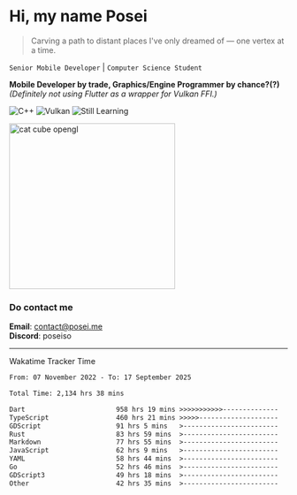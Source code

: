 # Hi, my name Posei

> Carving a path to distant places I've only dreamed of — one vertex at a time.

`Senior Mobile Developer` | `Computer Science Student`  

**Mobile Developer by trade, Graphics/Engine Programmer by chance?(?)**  
_(Definitely not using Flutter as a wrapper for Vulkan FFI.)_

![C++](https://img.shields.io/badge/C++-00599C?style=flat&logo=c%2B%2B&logoColor=white)
![Vulkan](https://img.shields.io/badge/Vulkan-AC162C?style=flat&logo=vulkan&logoColor=white)
![Still Learning](https://img.shields.io/badge/Still%20Learning-FFCC00?style=flat&logoColor=white)

  <img src="https://github.com/user-attachments/assets/54c92bc8-af3e-4bf1-b442-e889f1c01633" width="300" alt="cat cube opengl" />

### Do contact me

**Email**: [contact@posei.me](mailto:contact@posei.me)  
**Discord**: poseiso

---

Wakatime Tracker Time

<!--START_SECTION:waka-->

```txt
From: 07 November 2022 - To: 17 September 2025

Total Time: 2,134 hrs 38 mins

Dart                       958 hrs 19 mins >>>>>>>>>>>--------------   44.90 %
TypeScript                 460 hrs 21 mins >>>>>--------------------   21.57 %
GDScript                   91 hrs 5 mins   >------------------------   04.27 %
Rust                       83 hrs 59 mins  >------------------------   03.94 %
Markdown                   77 hrs 55 mins  >------------------------   03.65 %
JavaScript                 62 hrs 9 mins   >------------------------   02.91 %
YAML                       58 hrs 44 mins  >------------------------   02.75 %
Go                         52 hrs 46 mins  >------------------------   02.47 %
GDScript3                  49 hrs 18 mins  >------------------------   02.31 %
Other                      42 hrs 35 mins  >------------------------   02.00 %
```

<!--END_SECTION:waka-->
